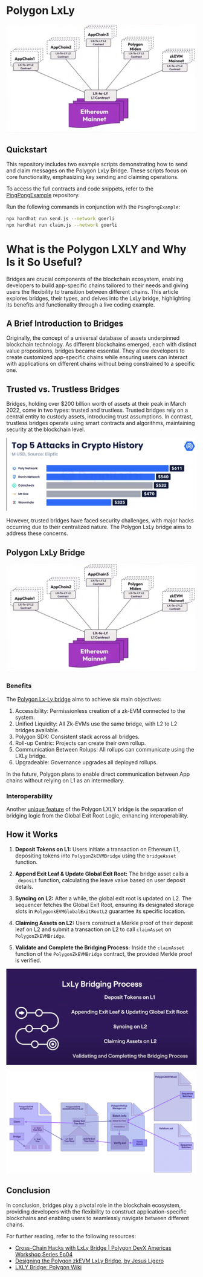 # Polygon LxLy

![Polygon LxLy](images/Screen_Shot_2023-11-15_at_10.03.51_AM.png)

## Quickstart

This repository includes two example scripts demonstrating how to send and claim messages on the Polygon LxLy Bridge. These scripts focus on core functionality, emphasizing key sending and claiming operations.

To access the full contracts and code snippets, refer to the [PingPongExample](https://github.com/0xPolygonHermez/code-examples/tree/main/pingPongExample) repository.

Run the following commands in conjunction with the `PingPongExample`:

```bash
npx hardhat run send.js --network goerli
npx hardhat run claim.js --network goerli
```

# What is the Polygon LXLY and Why Is it So Useful?

Bridges are crucial components of the blockchain ecosystem, enabling developers to build app-specific chains tailored to their needs and giving users the flexibility to transition between different chains. This article explores bridges, their types, and delves into the LxLy bridge, highlighting its benefits and functionality through a live coding example.

## A Brief Introduction to Bridges

Originally, the concept of a universal database of assets underpinned blockchain technology. As different blockchains emerged, each with distinct value propositions, bridges became essential. They allow developers to create customized app-specific chains while ensuring users can interact with applications on different chains without being constrained to a specific one.

## Trusted vs. Trustless Bridges

Bridges, holding over $200 billion worth of assets at their peak in March 2022, come in two types: trusted and trustless. Trusted bridges rely on a central entity to custody assets, introducing trust assumptions. In contrast, trustless bridges operate using smart contracts and algorithms, maintaining security at the blockchain level.

![Trusted vs Trustless Bridges](images/Screen_Shot_2023-11-15_at_9.55.03_AM.png)

However, trusted bridges have faced security challenges, with major hacks occurring due to their centralized nature. The Polygon LxLy bridge aims to address these concerns.

## Polygon LxLy Bridge

![Polygon LxLy Bridge](images/Screen_Shot_2023-11-15_at_10.03.51_AM.png)

### Benefits

The [Polygon Lx-Ly bridge](https://youtu.be/BOk2y_AtaYw?si=9VFMMwdamjMkwgjj&t=133) aims to achieve six main objectives:

1. Accessibility: Permissionless creation of a zk-EVM connected to the system.
2. Unified Liquidity: All Zk-EVMs use the same bridge, with L2 to L2 bridges available.
3. Polygon SDK: Consistent stack across all bridges.
4. Roll-up Centric: Projects can create their own rollup.
5. Communication Between Rolups: All rollups can communicate using the LXLy bridge.
6. Upgradeable: Governance upgrades all deployed rollups.

In the future, Polygon plans to enable direct communication between App chains without relying on L1 as an intermediary.

### Interoperability

Another [unique feature](https://wiki.polygon.technology/docs/zkevm/protocol/lxly-bridge/#what-remains-unchanged) of the Polygon LXLY bridge is the separation of bridging logic from the Global Exit Root Logic, enhancing interoperability.

## How it Works

1. **Deposit Tokens on L1:**
   Users initiate a transaction on Ethereum L1, depositing tokens into `PolygonZkEVMBridge` using the `bridgeAsset` function.

2. **Append Exit Leaf & Update Global Exit Root:**
   The bridge asset calls a `_deposit` function, calculating the leave value based on user deposit details.

3. **Syncing on L2:**
   After a while, the global exit root is updated on L2. The sequencer fetches the Global Exit Root, ensuring its designated storage slots in `PolygonkEVMGlobalExitRootL2` guarantee its specific location.

4. **Claiming Assets on L2:**
   Users construct a Merkle proof of their deposit leaf on L2 and submit a transaction on L2 to call `claimAsset` on `PolygonZkEVMBridge`.

5. **Validate and Complete the Bridging Process:**
   Inside the `claimAsset` function of the `PolygonZkEVMBridge` contract, the provided Merkle proof is verified.

![How it Works](images/Screen_Shot_2023-11-15_at_10.10.59_AM.png)

![New Bridge Design](images/lxly-2-new-bridge-design-1a77563150b6f141f737df81bea55162.png)

## Conclusion

In conclusion, bridges play a pivotal role in the blockchain ecosystem, providing developers with the flexibility to construct application-specific blockchains and enabling users to seamlessly navigate between different chains.

For further reading, refer to the following resources:

- [Cross-Chain Hacks with LxLy Bridge | Polygon DevX Americas Workshop Series Ep04](https://www.youtube.com/watch?v=MKvGl28pknE)
- [Designing the Polygon zkEVM LxLy Bridge, by Jesus Ligero](https://www.youtube.com/watch?v=BOk2y_AtaYw)
- [LXLY Bridge: Polygon Wiki](https://wiki.polygon.technology/docs/zkevm/protocol/lxly-bridge)